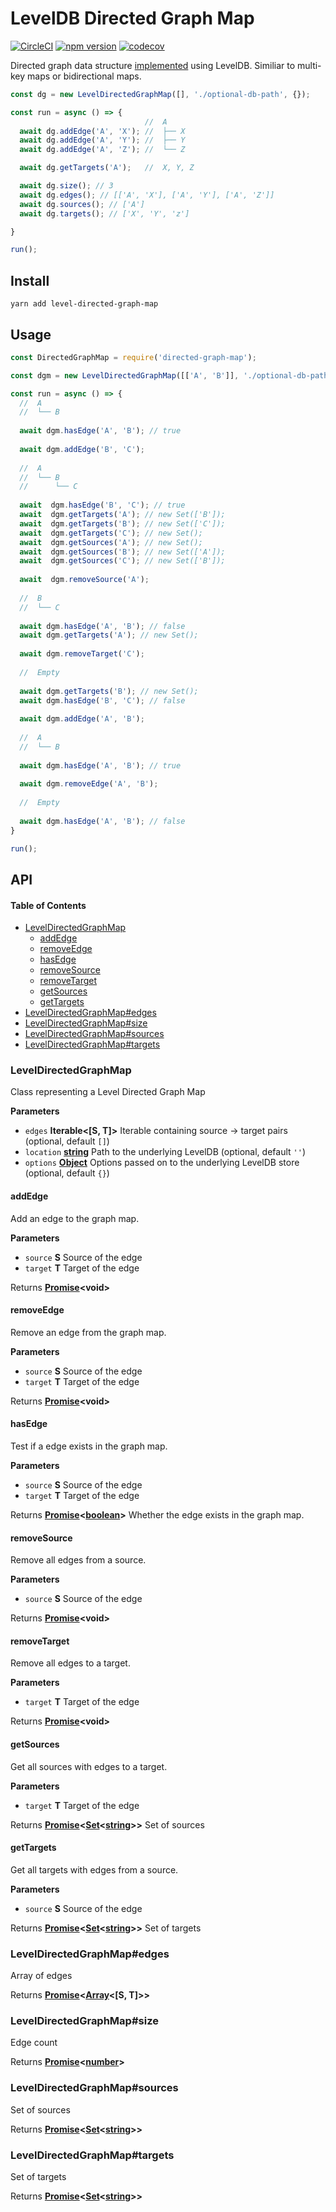 # LevelDB Directed Graph Map

[![CircleCI](https://circleci.com/gh/wehriam/directed-graph-map.svg?style=svg)](https://circleci.com/gh/wehriam/directed-graph-map) [![npm version](https://badge.fury.io/js/directed-graph-map.svg)](http://badge.fury.io/js/directed-graph-map) [![codecov](https://codecov.io/gh/wehriam/directed-graph-map/branch/master/graph/badge.svg)](https://codecov.io/gh/wehriam/directed-graph-map)

Directed graph data structure [implemented](https://github.com/wehriam/directed-graph-map/blob/master/src/index.js) using LevelDB. Similiar to multi-key maps or bidirectional maps.

```js
const dg = new LevelDirectedGraphMap([], './optional-db-path', {});

const run = async () => {
                              //  A
  await dg.addEdge('A', 'X'); //  ├── X
  await dg.addEdge('A', 'Y'); //  ├── Y
  await dg.addEdge('A', 'Z'); //  └── Z

  await dg.getTargets('A');   //  X, Y, Z

  await dg.size(); // 3
  await dg.edges(); // [['A', 'X'], ['A', 'Y'], ['A', 'Z']]
  await dg.sources(); // ['A']
  await dg.targets(); // ['X', 'Y', 'z']

}

run();
```

## Install

`yarn add level-directed-graph-map`

## Usage

```js
const DirectedGraphMap = require('directed-graph-map');

const dgm = new LevelDirectedGraphMap([['A', 'B']], './optional-db-path', {});

const run = async () => {
  //  A
  //  └── B
  
  await dgm.hasEdge('A', 'B'); // true
  
  await dgm.addEdge('B', 'C');
  
  //  A
  //  └── B
  //      └── C
  
  await  dgm.hasEdge('B', 'C'); // true
  await  dgm.getTargets('A'); // new Set(['B']);
  await  dgm.getTargets('B'); // new Set(['C']);
  await  dgm.getTargets('C'); // new Set();
  await  dgm.getSources('A'); // new Set();
  await  dgm.getSources('B'); // new Set(['A']);
  await  dgm.getSources('C'); // new Set(['B']);
  
  await  dgm.removeSource('A');
  
  //  B
  //  └── C
  
  await dgm.hasEdge('A', 'B'); // false
  await dgm.getTargets('A'); // new Set();
  
  await dgm.removeTarget('C');
  
  //  Empty
  
  await dgm.getTargets('B'); // new Set();
  await dgm.hasEdge('B', 'C'); // false
  
  await dgm.addEdge('A', 'B');
  
  //  A
  //  └── B
  
  await dgm.hasEdge('A', 'B'); // true
  
  await dgm.removeEdge('A', 'B');
  
  //  Empty
  
  await dgm.hasEdge('A', 'B'); // false
}

run();
```

## API

<!-- Generated by documentation.js. Update this documentation by updating the source code. -->

#### Table of Contents

-   [LevelDirectedGraphMap](#leveldirectedgraphmap)
    -   [addEdge](#addedge)
    -   [removeEdge](#removeedge)
    -   [hasEdge](#hasedge)
    -   [removeSource](#removesource)
    -   [removeTarget](#removetarget)
    -   [getSources](#getsources)
    -   [getTargets](#gettargets)
-   [LevelDirectedGraphMap#edges](#leveldirectedgraphmapedges)
-   [LevelDirectedGraphMap#size](#leveldirectedgraphmapsize)
-   [LevelDirectedGraphMap#sources](#leveldirectedgraphmapsources)
-   [LevelDirectedGraphMap#targets](#leveldirectedgraphmaptargets)

### LevelDirectedGraphMap

Class representing a Level Directed Graph Map

**Parameters**

-   `edges` **Iterable&lt;\[S, T]>** Iterable containing source -> target pairs (optional, default `[]`)
-   `location` **[string](https://developer.mozilla.org/docs/Web/JavaScript/Reference/Global_Objects/String)** Path to the underlying LevelDB (optional, default `''`)
-   `options` **[Object](https://developer.mozilla.org/docs/Web/JavaScript/Reference/Global_Objects/Object)** Options passed on to the underlying LevelDB store (optional, default `{}`)

#### addEdge

Add an edge to the graph map.

**Parameters**

-   `source` **S** Source of the edge
-   `target` **T** Target of the edge

Returns **[Promise](https://developer.mozilla.org/docs/Web/JavaScript/Reference/Global_Objects/Promise)&lt;void>** 

#### removeEdge

Remove an edge from the graph map.

**Parameters**

-   `source` **S** Source of the edge
-   `target` **T** Target of the edge

Returns **[Promise](https://developer.mozilla.org/docs/Web/JavaScript/Reference/Global_Objects/Promise)&lt;void>** 

#### hasEdge

Test if a edge exists in the graph map.

**Parameters**

-   `source` **S** Source of the edge
-   `target` **T** Target of the edge

Returns **[Promise](https://developer.mozilla.org/docs/Web/JavaScript/Reference/Global_Objects/Promise)&lt;[boolean](https://developer.mozilla.org/docs/Web/JavaScript/Reference/Global_Objects/Boolean)>** Whether the edge exists in the graph map.

#### removeSource

Remove all edges from a source.

**Parameters**

-   `source` **S** Source of the edge

Returns **[Promise](https://developer.mozilla.org/docs/Web/JavaScript/Reference/Global_Objects/Promise)&lt;void>** 

#### removeTarget

Remove all edges to a target.

**Parameters**

-   `target` **T** Target of the edge

Returns **[Promise](https://developer.mozilla.org/docs/Web/JavaScript/Reference/Global_Objects/Promise)&lt;void>** 

#### getSources

Get all sources with edges to a target.

**Parameters**

-   `target` **T** Target of the edge

Returns **[Promise](https://developer.mozilla.org/docs/Web/JavaScript/Reference/Global_Objects/Promise)&lt;[Set](https://developer.mozilla.org/docs/Web/JavaScript/Reference/Global_Objects/Set)&lt;[string](https://developer.mozilla.org/docs/Web/JavaScript/Reference/Global_Objects/String)>>** Set of sources

#### getTargets

Get all targets with edges from a source.

**Parameters**

-   `source` **S** Source of the edge

Returns **[Promise](https://developer.mozilla.org/docs/Web/JavaScript/Reference/Global_Objects/Promise)&lt;[Set](https://developer.mozilla.org/docs/Web/JavaScript/Reference/Global_Objects/Set)&lt;[string](https://developer.mozilla.org/docs/Web/JavaScript/Reference/Global_Objects/String)>>** Set of targets

### LevelDirectedGraphMap#edges

Array of edges

Returns **[Promise](https://developer.mozilla.org/docs/Web/JavaScript/Reference/Global_Objects/Promise)&lt;[Array](https://developer.mozilla.org/docs/Web/JavaScript/Reference/Global_Objects/Array)&lt;\[S, T]>>** 

### LevelDirectedGraphMap#size

Edge count

Returns **[Promise](https://developer.mozilla.org/docs/Web/JavaScript/Reference/Global_Objects/Promise)&lt;[number](https://developer.mozilla.org/docs/Web/JavaScript/Reference/Global_Objects/Number)>** 

### LevelDirectedGraphMap#sources

Set of sources

Returns **[Promise](https://developer.mozilla.org/docs/Web/JavaScript/Reference/Global_Objects/Promise)&lt;[Set](https://developer.mozilla.org/docs/Web/JavaScript/Reference/Global_Objects/Set)&lt;[string](https://developer.mozilla.org/docs/Web/JavaScript/Reference/Global_Objects/String)>>** 

### LevelDirectedGraphMap#targets

Set of targets

Returns **[Promise](https://developer.mozilla.org/docs/Web/JavaScript/Reference/Global_Objects/Promise)&lt;[Set](https://developer.mozilla.org/docs/Web/JavaScript/Reference/Global_Objects/Set)&lt;[string](https://developer.mozilla.org/docs/Web/JavaScript/Reference/Global_Objects/String)>>** 
